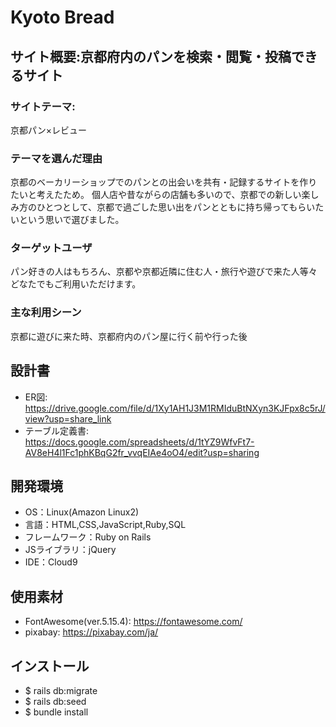 # Kyoto Bread

## サイト概要:京都府内のパンを検索・閲覧・投稿できるサイト
### サイトテーマ:
京都パン×レビュー

### テーマを選んだ理由
京都のベーカリーショップでのパンとの出会いを共有・記録するサイトを作りたいと考えたため。
個人店や昔ながらの店舗も多いので、京都での新しい楽しみ方のひとつとして、京都で過ごした思い出をパンとともに持ち帰ってもらいたいという思いで選びました。

### ターゲットユーザ
パン好きの人はもちろん、京都や京都近隣に住む人・旅行や遊びで来た人等々どなたでもご利用いただけます。

### 主な利用シーン
京都に遊びに来た時、京都府内のパン屋に行く前や行った後

## 設計書
- ER図:  https://drive.google.com/file/d/1Xy1AH1J3M1RMIduBtNXyn3KJFpx8c5rJ/view?usp=share_link
- テーブル定義書:　https://docs.google.com/spreadsheets/d/1tYZ9WfvFt7-AV8eH4l1Fc1phKBqG2fr_vvqEIAe4oO4/edit?usp=sharing

## 開発環境
- OS：Linux(Amazon Linux2)
- 言語：HTML,CSS,JavaScript,Ruby,SQL
- フレームワーク：Ruby on Rails
- JSライブラリ：jQuery
- IDE：Cloud9

## 使用素材
- FontAwesome(ver.5.15.4):  https://fontawesome.com/
- pixabay:  https://pixabay.com/ja/

## インストール
- $ rails db:migrate
- $ rails db:seed
- $ bundle install